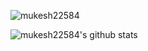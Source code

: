 <img src="https://komarev.com/ghpvc/?username=mukesh22584&style=flat-square" alt="mukesh22584" /><br>

![mukesh22584's github stats](https://github-readme-stats.vercel.app/api?username=mukesh22584&show_icons=true&theme=chartreuse-dark)
